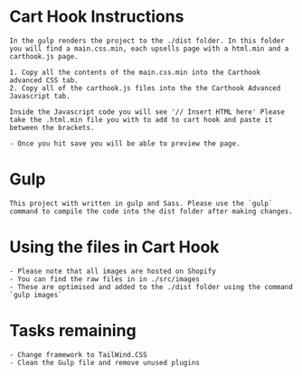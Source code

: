 # Cart Hook Instructions

    In the gulp renders the project to the ./dist folder. In this folder you will find a main.css.min, each upsells page with a html.min and a carthook.js page.

    1. Copy all the contents of the main.css.min into the Carthook advanced CSS tab.
    2. Copy all of the carthook.js files into the the Carthook Advanced Javascript tab.

    Inside the Javascript code you will see '// Insert HTML here' Please take the .html.min file you with to add to cart hook and paste it between the brackets.

    - Once you hit save you will be able to preview the page.

# Gulp

    This project with written in gulp and Sass. Please use the `gulp` command to compile the code into the dist folder after making changes.


# Using the files in Cart Hook

    - Please note that all images are hosted on Shopify
    - You can find the raw files in in ./src/images
    - These are optimised and added to the ./dist folder using the command `gulp images`

# Tasks remaining

    - Change framework to TailWind.CSS
    - Clean the Gulp file and remove unused plugins
